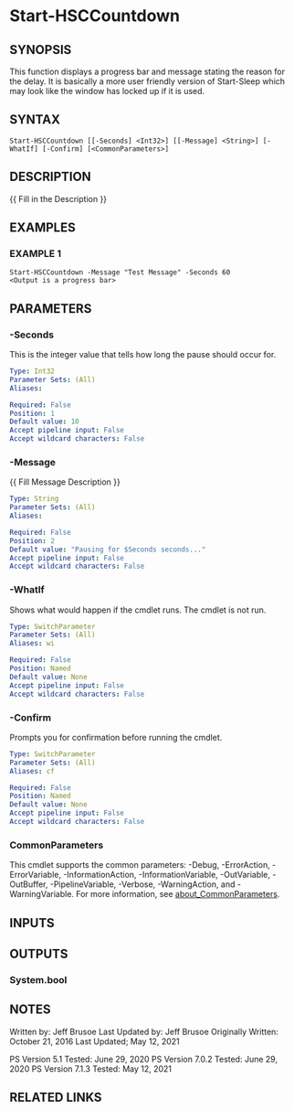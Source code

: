 # Start-HSCCountdown

## SYNOPSIS
This function displays a progress bar and message stating the reason for the delay.
It is basically a more user friendly version of Start-Sleep which may look like the window
has locked up if it is used.

## SYNTAX

```
Start-HSCCountdown [[-Seconds] <Int32>] [[-Message] <String>] [-WhatIf] [-Confirm] [<CommonParameters>]
```

## DESCRIPTION
{{ Fill in the Description }}

## EXAMPLES

### EXAMPLE 1
```
Start-HSCCountdown -Message "Test Message" -Seconds 60
<Output is a progress bar>
```

## PARAMETERS

### -Seconds
This is the integer value that tells how long the pause should occur for.

```yaml
Type: Int32
Parameter Sets: (All)
Aliases:

Required: False
Position: 1
Default value: 10
Accept pipeline input: False
Accept wildcard characters: False
```

### -Message
{{ Fill Message Description }}

```yaml
Type: String
Parameter Sets: (All)
Aliases:

Required: False
Position: 2
Default value: "Pausing for $Seconds seconds..."
Accept pipeline input: False
Accept wildcard characters: False
```

### -WhatIf
Shows what would happen if the cmdlet runs.
The cmdlet is not run.

```yaml
Type: SwitchParameter
Parameter Sets: (All)
Aliases: wi

Required: False
Position: Named
Default value: None
Accept pipeline input: False
Accept wildcard characters: False
```

### -Confirm
Prompts you for confirmation before running the cmdlet.

```yaml
Type: SwitchParameter
Parameter Sets: (All)
Aliases: cf

Required: False
Position: Named
Default value: None
Accept pipeline input: False
Accept wildcard characters: False
```

### CommonParameters
This cmdlet supports the common parameters: -Debug, -ErrorAction, -ErrorVariable, -InformationAction, -InformationVariable, -OutVariable, -OutBuffer, -PipelineVariable, -Verbose, -WarningAction, and -WarningVariable. For more information, see [about_CommonParameters](http://go.microsoft.com/fwlink/?LinkID=113216).

## INPUTS

## OUTPUTS

### System.bool
## NOTES
Written by: Jeff Brusoe
Last Updated by: Jeff Brusoe
Originally Written: October 21, 2016
Last Updated; May 12, 2021

PS Version 5.1 Tested: June 29, 2020
PS Version 7.0.2 Tested: June 29, 2020
PS Version 7.1.3 Tested: May 12, 2021

## RELATED LINKS
